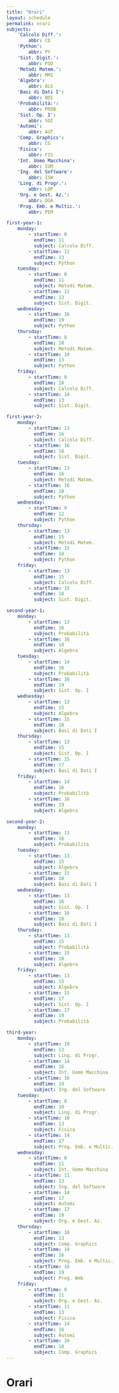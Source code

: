 ```yaml
---
title: "Orari"
layout: schedule
permalink: orari
subjects:
    'Calcolo Diff.':
        abbr: CD
    'Python':
        abbr: PY 
    'Sist. Digit.':
        abbr: PSD
    'Metodi Matem.':
        abbr: MMI
    'Algebra':
        abbr: ALG
    'Basi di Dati I':
        abbr: BDI
    'Probabilità:':
        abbr: PROB
    'Sist. Op. I':
        abbr: SOI
    'Automi':
        abbr: AUT
    'Comp. Graphics':
        abbr: CG
    'Fisica':
        abbr: FIS
    'Int. Uomo Macchina':
        abbr: IUM
    'Ing. del Software':
        abbr: ISW
    'Ling. di Progr.':
        abbr: LDP
    'Org. e Gest. Az.':
        abbr: OGA
    'Prog. Emb. e Multic.':
        abbr: PEM

first-year-1:
    monday:
        - startTime: 8
          endTime: 11
          subject: Calcolo Diff.
        - startTime: 11
          endTime: 13
          subject: Python
    tuesday:
        - startTime: 8
          endTime: 11
          subject: Metodi Matem.
        - startTime: 11
          endTime: 13
          subject: Sist. Digit.
    wednesday:
        - startTime: 16
          endTime: 19
          subject: Python
    thursday:
        - startTime: 8
          endTime: 10
          subject: Metodi Matem.
        - startTime: 10
          endTime: 13
          subject: Python
    friday:
        - startTime: 8
          endTime: 10
          subject: Calcolo Diff.
        - startTime: 10
          endTime: 13
          subject: Sist. Digit.

first-year-2:
    monday:
        - startTime: 13
          endTime: 16
          subject: Calcolo Diff.
        - startTime: 16
          endTime: 18
          subject: Sist. Digit.
    tuesday:
        - startTime: 13
          endTime: 16
          subject: Metodi Matem.
        - startTime: 16
          endTime: 18
          subject: Python
    wednesday:
        - startTime: 9
          endTime: 12
          subject: Python
    thursday:
        - startTime: 13
          endTime: 15
          subject: Metodi Matem.
        - startTime: 15
          endTime: 18
          subject: Python
    friday:
        - startTime: 13
          endTime: 15
          subject: Calcolo Diff.
        - startTime: 15
          endTime: 18
          subject: Sist. Digit.

second-year-1:
    monday:
        - startTime: 13
          endTime: 16
          subject: Probabilità
        - startTime: 16
          endTime: 18
          subject: Algebra
    tuesday:
        - startTime: 14
          endTime: 16
          subject: Probabilità
        - startTime: 16
          endTime: 19
          subject: Sist. Op. I
    wednesday:
        - startTime: 13
          endTime: 15
          subject: Algebra
        - startTime: 15
          endTime: 18
          subject: Basi di Dati I
    thursday:
        - startTime: 13
          endTime: 15
          subject: Sist. Op. I
        - startTime: 15
          endTime: 17
          subject: Basi di Dati I
    friday:
        - startTime: 14
          endTime: 16
          subject: Probabilità
        - startTime: 16
          endTime: 19
          subject: Algebra

second-year-2:
    monday:
        - startTime: 13
          endTime: 16
          subject: Probabilità
    tuesday:
        - startTime: 13
          endTime: 15
          subject: Algebra
        - startTime: 15
          endTime: 18
          subject: Basi di Dati I
    wednesday:
        - startTime: 13
          endTime: 16
          subject: Sist. Op. I
        - startTime: 16
          endTime: 18
          subject: Basi di Dati I
    thursday:
        - startTime: 13
          endTime: 15
          subject: Probabilità
        - startTime: 15
          endTime: 18
          subject: Algebra
    friday:
        - startTime: 13
          endTime: 15
          subject: Algebra
        - startTime: 15
          endTime: 17
          subject: Sist. Op. I
        - startTime: 17
          endTime: 19
          subject: Probabilità

third-year:
    monday:
        - startTime: 10
          endTime: 13
          subject: Ling. di Progr.
        - startTime: 14
          endTime: 16
          subject: Int. Uomo Macchina
        - startTime: 16
          endTime: 19
          subject: Ing. del Software
    tuesday:
        - startTime: 8
          endTime: 10
          subject: Ling. di Progr.
        - startTime: 10
          endTime: 13
          subject: Fisica
        - startTime: 14
          endTime: 17
          subject: Prog. Emb. e Multic.
    wednesday:
        - startTime: 8
          endTime: 11
          subject: Int. Uomo Macchina
        - startTime: 11
          endTime: 13
          subject: Ing. del Software
        - startTime: 14
          endTime: 17
          subject: Automi
        - startTime: 17
          endTime: 19
          subject: Org. e Gest. Az.
    thursday:
        - startTime: 10
          endTime: 13
          subject: Comp. Graphics
        - startTime: 14
          endTime: 16
          subject: Prog. Emb. e Multic.
        - startTime: 16
          endTime: 19
          subject: Prog. Web
    friday:
        - startTime: 8
          endTime: 11
          subject: Org. e Gest. Az.
        - startTime: 11
          endTime: 13
          subject: Fisica
        - startTime: 14
          endTime: 16
          subject: Automi
        - startTime: 16
          endTime: 18
          subject: Comp. Graphics
---
```


# Orari
